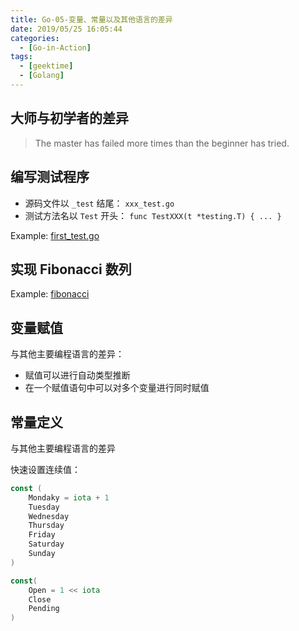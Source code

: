 ```yaml
---
title: Go-05-变量、常量以及其他语言的差异
date: 2019/05/25 16:05:44
categories: 
  - [Go-in-Action]
tags: 
  - [geektime]
  - [Golang]
---
```


## 大师与初学者的差异

> The master has failed more times than the beginner has tried.

## 编写测试程序

- 源码文件以 `_test` 结尾： `xxx_test.go`
- 测试方法名以 `Test` 开头： `func TestXXX(t *testing.T) { ... }`

Example: [first_test.go](test/first_test.go)

## 实现 Fibonacci 数列

Example: [fibonacci](fibonacci/fib_test.go)

## 变量赋值

与其他主要编程语言的差异：

- 赋值可以进行自动类型推断
- 在一个赋值语句中可以对多个变量进行同时赋值

## 常量定义

与其他主要编程语言的差异

快速设置连续值：

```go
const (
	Mondaky = iota + 1
	Tuesday
	Wednesday
	Thursday
	Friday
	Saturday
	Sunday
)
```

```go
const(
    Open = 1 << iota
    Close
    Pending
)
```